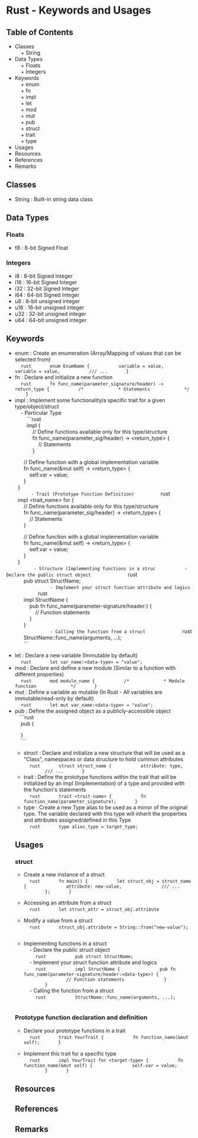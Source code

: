 # Rust - Keywords and Usages

## Table of Contents  
- Classes  
    + String  
- Data Types  
    + Floats  
    + Integers  
- Keywords  
    + enum  
    + fn  
    + impl  
    + let  
    + mod  
    + mut  
    + pub  
    + struct  
    + trait  
    + type  
- Usages  
- Resources  
- References  
- Remarks

## Classes  
+ String : Built-in string data class

## Data Types

### Floats  
+ f8 : 8-bit Signed Float

### Integers  
+ i8 : 8-bit Signed Integer  
+ i16 : 16-bit Signed Integer  
+ i32 : 32-bit Signed Integer  
+ i64 : 64-bit Signed Integer  
+ u8 : 8-bit unsigned integer  
+ u16 : 16-bit unsigned integer  
+ u32 : 32-bit unsigned integer  
+ u64 : 64-bit unsigned integer

## Keywords  
- enum : Create an enumeration (Array/Mapping of values that can be selected from)  
    ```rust  
    enum EnumName {  
        variable = value,  
        variable = value,  
        /// ...  
    }  
    ```  
- fn : Declare and initialize a new function  
    ```rust  
    fn func_name(parameter_signature/header) -> return_type {  
        /*  
          * Statements  
          */  
    }  
    ```  
- impl : Implement some functionality/a specific trait for a given type/object/struct  
    - Particular Type  
        ```rust  
        impl <type> {  
            // Define functions available only for this type/structure  
            fn func_name(parameter_sig/header) -> <return_type> {  
                // Statements  
            }

            // Define function with a global implementation variable  
            fn func_name(&mut self) -> <return_type> {  
                self.var = value;  
            }  
        }  
        ```  
   - Trait (Prototype Function Definition)  
        ```rust  
        impl <trait_name> for <type> {  
            // Define functions available only for this type/structure  
            fn func_name(parameter_sig/header) -> <return_type> {  
                // Statements  
            }

            // Define function with a global implementation variable  
            fn func_name(&mut self) -> <return_type> {  
                self.var = value;  
            }  
        }  
        ```  
    - Structure (Implementing functions in a struc  
        - Declare the public struct object  
            ```rust  
            pub struct StructName;  
            ```  
        - Implement your struct function attribute and logics  
             ```rust  
            impl StructName {  
                pub fn func_name(parameter-signature/header:<data-type>) {  
                    // Function statements  
                }  
            }  
            ```  
        - Calling the function from a struct  
            ```rust  
            StructName::func_name(arguments, ...);  
            ```  
- let : Declare a new variable (Immutable by default)  
    ```rust  
    let var_name:<data-type> = "value";  
    ```  
- mod : Declare and define a new module (Similar to a function with different properties)  
    ```rust  
    mod module_name {  
        /*  
          * Module function  
          */  
    }  
    ```  
- mut : Define a variable as mutable (In Rust - All variables are immutable/read-only by default)  
    ```rust  
    let mut var_name:<data-type> = "value";  
    ```  
- pub : Define the assigned object as a publicly-accessible object  
   ```rust  
    pub <object> {

    }  
    ```  
- struct : Declare and initialize a new structure that will be used as a "Class", namespaces or data structure to hold common attributes  
    ```rust  
    struct struct_name {  
        attribute: type,  
        /// ...  
    }  
    ```  
- trait : Define the prototype functions within the trait that will be initialized by an impl (Implementation) of a type and provided with the function's statements  
    ```rust  
    trait <trait-name> {  
        fn function_name(parameter_signature);  
    }  
    ```  
- type : Create a new Type alias to be used as a mirror of the original type. The variable declared with this type will inherit the properties and attributes assigned/defined in this Type  
    ```rust  
    type alias_type = target_type;  
    ```

## Usages

### struct  
- Create a new instance of a struct  
    ```rust  
    fn main() {  
        let struct_obj = struct_name {  
            attribute: new-value,  
            /// ...  
        };  
    }  
    ```

- Accessing an attribute from a struct  
    ```rust  
    let struct_attr = struct_obj.attribute  
    ```

- Modify a value from a struct  
    ```rust  
    struct_obj.attribute = String::from("new-value");  
    ```

- Implementing functions in a struct  
    - Declare the public struct object  
        ```rust  
        pub struct StructName;  
        ```  
    - Implement your struct function attribute and logics  
        ```rust  
        impl StructName {  
            pub fn func_name(parameter-signature/header:<data-type>) {  
                // Function statements  
            }  
        }  
        ```  
    - Calling the function from a struct  
        ```rust  
        StructName::func_name(arguments, ...);  
        ```

### Prototype function declaration and definition  
- Declare your prototype functions in a trait  
    ```rust  
    trait YourTrait {  
        fn function_name(&mut self);  
    }  
    ```

- Implement this trait for a specific type  
    ```rust  
    impl YourTrait for <target-type> {  
        fn function_name(&mut self) {  
            self.var = value;  
        }  
    }  
    ```

## Resources

## References

## Remarks